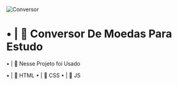 ![Conversor](https://user-images.githubusercontent.com/91854324/203486072-14bb3a32-07f1-4be6-967d-d7d31149e6b9.png)


## <h1>• | 💸 Conversor De Moedas Para Estudo</h1>

• | 🚀 Nesse Projeto foi Usado 

• | 📁 HTML
• | 📁 CSS
• | 📁 JS
